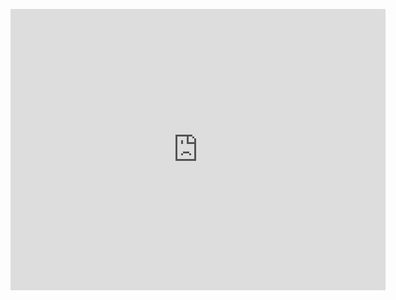 [<iframe width="600" height="450" src="https://lookerstudio.google.com/embed/reporting/9a899408-30d8-4f72-9321-0cef2218de24/page/dP95D" frameborder="0" style="border:0" allowfullscreen sandbox="allow-storage-access-by-user-activation allow-scripts allow-same-origin allow-popups allow-popups-to-escape-sandbox"></iframe>
](https://lookerstudio.google.com/embed/reporting/9a899408-30d8-4f72-9321-0cef2218de24/page/dP95D)
